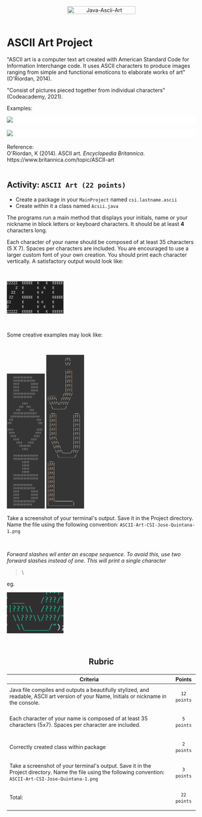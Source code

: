 <div style="text-align:center">
        <img    src="https://upload.wikimedia.org/wikipedia/commons/2/24/Le%C3%B3n_ASCII.JPG"
                title="Java-Ascii-Art" 
                width="60%" 
                height="40%" />
</div>
<br>

# ASCII Art Project
"ASCII art is a computer text art created with American Standard Code for Information Interchange code.  It uses ASCII characters to produce images ranging from simple and functional emoticons to elaborate works of art" (O'Riordan, 2014).

"Consist of pictures pieced together from individual characters" (Codeacademy, 2021).

Examples:
<div style="tex-align:center; background-color: white">
<img src="https://static.wixstatic.com/media/7801c0_23c50e60eb6a4580b1b09140a95768c4~mv2.png/v1/fit/w_884%2Ch_226%2Cal_c/file.png"/>
</div>
<br>
<div style="tex-align:center; background-color: white">
<img src="https://churchm.ag/wp-content/uploads/2011/03/Screen-shot-2011-03-01-at-4.24.11-PM.png"/>
</div>

<br>
Reference: 
<br>
O'Riordan, K (2014). ASCII art. <em>Encyclopedia Britannica</em>. https://www.britannica.com/topic/ASCII-art
<br>
<br>

## Activity: `ASCII Art (22 points)`
* Create a package in your `MainProject` named `csi.lastname.ascii`
* Create within it a class named `Acsii.java`

The programs run a main method that displays your initials, name or your nickname in block letters or keyboard characters. It should be at least **4** characters long. 

Each character of your name should be composed of at least 35 characters (5 X 7). Spaces per characters are included. You are encouraged to use a larger custom font of your own creation. You should print each character vertically. A satisfactory output would look like:

<br>

<img    src="CSI-Ezequiel-Ramirez-ASCII-1.png"
        title="CSI-Ezequiel-Ramirez" 
        width="30%" 
        height="30%" />

<br>

Some creative examples may look like:

<br>

<img    src="David-Sample.png"
        title="CSI-David-Quiros" 
        width="20%" 
        height="20%" />
<img    src="Julio-Sample.png"
        title="CSI-Julio-Borges" 
        width="20%" 
        height="20%" />



Take a screenshot of your terminal's output. Save it in the Project directory. Name the file using the following convention: `ASCII-Art-CSI-Jose-Quintana-1.png`

<br>

*Forward slashes wil enter an escape sequence. To avoid this, use two forward slashes instead of one. This will print a single character*
> \
 
eg.<br>

<img    src="Escape-Sequence.png"
        title="CSI-Julio-Borges" 
        width="30%" 
        height="30%" />

<br>

## <p style="text-align: center" >Rubric</p>


| Criteria | Points | 
|-----------|--------|
| Java file compiles and outputs a beautifully stylized, and readable, ASCII art version of your Name, Initials or nickname in the console. | <p style="text-align: center" >`12 points`</p> |
| Each character of your name is composed of at least 35 characters (5x7). Spaces per character are included.| <p style="text-align: center" >`5 points`</p> |
| Correctly created class within package | <p style="text-align: center" >`2 points`</p> |
| Take a screenshot of your terminal's output. Save it in the Project directory. Name the file using the following convention: `ASCII-Art-CSI-Jose-Quintana-1.png` | <p style="text-align: center" >`3 points`</p> |
|Total:|<p style="text-align: center" >`22 points`</p> |

